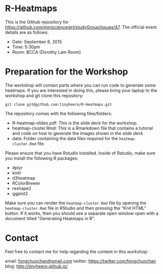 # R-Heatmaps

This is the Github repository for https://github.com/minisciencegirl/studyGroup/issues/47. The official event details are as follows:

* Date: September 8, 2015
* Time: 5:30pm
* Room: BCCA (Dorothy Lam Room)

# Preparation for the Workshop

The workshop will contain parts where you can run code to generate some heatmaps. If you are interested in doing this, please bring your laptop to the workshop and git clone this repository:

```
git clone git@github.com:tinyheero/R-Heatmaps.git
```

The repository comes with the following files/folders:

* R-heatmap-slides.pdf: This is the slide deck for the workshop.
* heatmap-cluster.Rmd: This is a Rmarkdown file that contains a tutorial and code on how to generate the images shown in the slide deck
* data: Folder containing the data files required for the `heatmap-cluster.Rmd` file.

Please ensure that you have Rstudio installed. Inside of Rstudio, make sure you install the following R packages:

* dplyr
* knitr
* d3heatmap
* RColorBrewer
* reshape2
* ggplot2

Make sure you can render the `heatmap-cluster.Rmd` file by opening the `heatmap-cluster.Rmd` file in RStudio and then pressing the "Knit HTML" button. If it works, then you should see a separate open window open with a document titled "Generating Heatmaps in R".

# Contact

Feel free to contact me for help regarding the content in this workshop:

email: fongchunchan@gmail.com
twitter: https://twitter.com/fongchunchan
blog: http://tinyheero.github.io/
